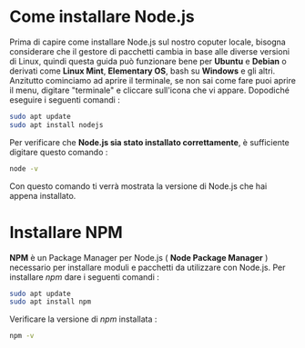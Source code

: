 # Come installare Node.js

Prima di capire come installare Node.js sul nostro coputer locale, bisogna considerare che il gestore di pacchetti cambia in base alle diverse versioni di Linux, quindi questa guida può funzionare bene per **Ubuntu** e **Debian** o derivati come **Linux Mint**, **Elementary OS**, bash su **Windows** e gli altri.
Anzitutto cominciamo ad aprire il terminale, se non sai come fare puoi aprire il menu, digitare "terminale" e cliccare sull'icona che vi appare. Dopodiché eseguire i seguenti comandi :

```bash
sudo apt update
sudo apt install nodejs
```

Per verificare che **Node.js sia stato installato correttamente**, è sufficiente digitare questo comando :

```bash
node -v
```

Con questo comando ti verrà mostrata la versione di Node.js che hai  appena installato.

# Installare NPM

**NPM** è un Package Manager per Node.js ( **Node Package Manager** ) necessario per installare moduli e pacchetti da utilizzare con Node.js. Per installare *npm* dare i seguenti comandi :

```bash
sudo apt update
sudo apt install npm
```

Verificare la versione di *npm* installata :

```bash
npm -v
```





